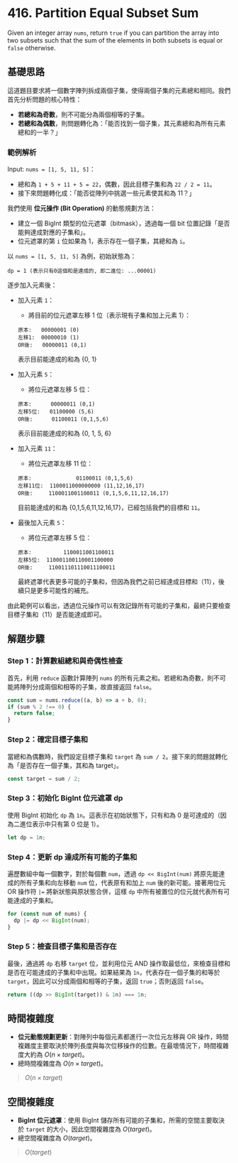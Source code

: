 # 416. Partition Equal Subset Sum

Given an integer array `nums`, 
return `true` if you can partition the array into two subsets such that 
the sum of the elements in both subsets is equal or `false` otherwise.

## 基礎思路

這道題目要求將一個數字陣列拆成兩個子集，使得兩個子集的元素總和相同。我們首先分析問題的核心特性：

- **若總和為奇數**，則不可能分為兩個相等的子集。
- **若總和為偶數**，則問題轉化為：「能否找到一個子集，其元素總和為所有元素總和的一半？」

### 範例解析

Input: `nums = [1, 5, 11, 5]`：

- 總和為 `1 + 5 + 11 + 5 = 22`，偶數，因此目標子集和為 `22 / 2 = 11`。
- 接下來問題轉化成：「能否從陣列中挑選一些元素使其和為 11？」

我們使用 **位元操作 (Bit Operation)** 的動態規劃方法：

- 建立一個 BigInt 類型的位元遮罩（bitmask），透過每一個 bit 位置記錄「是否能夠達成對應的子集和」。
- 位元遮罩的第 `i` 位如果為 1，表示存在一個子集，其總和為 `i`。

以 `nums = [1, 5, 11, 5]` 為例，初始狀態為：
```
dp = 1 (表示只有0這個和是達成的, 即二進位: ...00001)
```

逐步加入元素後：

- 加入元素 `1`：
    - 將目前的位元遮罩左移 1 位（表示現有子集和加上元素 1）：
  ```
  原本:   00000001 (0)
  左移1:  00000010 (1)
  OR後:   00000011 (0,1)
  ```
  表示目前能達成的和為 {0, 1}

- 加入元素 `5`：
    - 將位元遮罩左移 5 位：
  ```
  原本:      00000011 (0,1)
  左移5位:   01100000 (5,6)
  OR後:      01100011 (0,1,5,6)
  ```
  表示目前能達成的和為 {0, 1, 5, 6}

- 加入元素 `11`：
    - 將位元遮罩左移 11 位：
  ```
  原本:              01100011 (0,1,5,6)
  左移11位:  1100011000000000 (11,12,16,17)
  OR後:     1100011001100011 (0,1,5,6,11,12,16,17)
  ```
  目前能達成的和為 {0,1,5,6,11,12,16,17}，已經包括我們的目標和 `11`。

- 最後加入元素 `5`：
    - 將位元遮罩左移 5 位：
  ```
  原本:          1100011001100011
  左移5位:  110001100110001100000
  OR後:     110011101110011100011
  ```
  最終遮罩代表更多可能的子集和，但因為我們之前已經達成目標和（11），後續只是更多可能性的補充。

由此範例可以看出，透過位元操作可以有效記錄所有可能的子集和，最終只要檢查目標子集和（11）是否能達成即可。

## 解題步驟

### Step 1：計算數組總和與奇偶性檢查

首先，利用 `reduce` 函數計算陣列 `nums` 的所有元素之和。若總和為奇數，則不可能將陣列分成兩個和相等的子集，故直接返回 `false`。

```typescript
const sum = nums.reduce((a, b) => a + b, 0);
if (sum % 2 !== 0) {
  return false;
}
```

### Step 2：確定目標子集和

當總和為偶數時，我們設定目標子集和 `target` 為 `sum / 2`。接下來的問題就轉化為「是否存在一個子集，其和為 target」。

```typescript
const target = sum / 2;
```

### Step 3：初始化 BigInt 位元遮罩 dp

使用 BigInt 初始化 `dp` 為 `1n`。這表示在初始狀態下，只有和為 0 是可達成的（因為二進位表示中只有第 0 位是 1）。

```typescript
let dp = 1n;
```

### Step 4：更新 dp 達成所有可能的子集和

遍歷數組中每一個數字，對於每個數 `num`，透過 `dp << BigInt(num)` 將原先能達成的所有子集和向左移動 `num` 位，代表原有和加上 `num` 後的新可能。接著用位元 OR 操作符 `|=` 將新狀態與原狀態合併，這樣 `dp` 中所有被置位的位元就代表所有可能達成的子集和。

```typescript
for (const num of nums) {
  dp |= dp << BigInt(num);
}
```

### Step 5：檢查目標子集和是否存在

最後，通過將 `dp` 右移 `target` 位，並利用位元 AND 操作取最低位，來檢查目標和是否在可能達成的子集和中出現。如果結果為 `1n`，代表存在一個子集的和等於 `target`，因此可以分成兩個和相等的子集，返回 `true`；否則返回 `false`。

```typescript
return ((dp >> BigInt(target)) & 1n) === 1n;
```

## 時間複雜度

- **位元動態規劃更新**：對陣列中每個元素都進行一次位元左移與 OR 操作，時間複雜度主要取決於陣列長度與每次位移操作的位數。在最壞情況下，時間複雜度大約為 $O(n \times target)$。
- 總時間複雜度為 $O(n \times target)$。

> $O(n \times target)$

## 空間複雜度

- **BigInt 位元遮罩**：使用 BigInt 儲存所有可能的子集和，所需的空間主要取決於 `target` 的大小，因此空間複雜度為 $O(target)$。
- 總空間複雜度為 $O(target)$。

> $O(target)$
